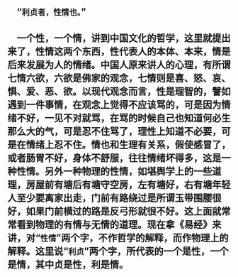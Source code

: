 &emsp;“``利贞者，性情也。``”
---
&emsp;一个性，一个情，讲到中国文化的哲学，这里就提出来了，性情这两个东西，性代表人的本体、本来，情是后来发展为人的情绪。中国人原来讲人的心理，有所谓七情六欲，六欲是佛家的观念，七情则是喜、怒、哀、惧、爱、恶、欲。以现代观念而言，性是理智的，譬如遇到一件事情，在观念上觉得不应该骂的，可是因为情绪不好，一见不对就骂，在骂的时候自己也知道何必生那么大的气，可是忍不住骂了，理性上知道不必要，可是在情绪上忍不住。情也和生理有关系，假使感冒了，或者肠胃不好，身体不舒服，往往情绪坏得多，这是一种性情。另外一种物理的性情，如堪舆学上的一些道理，房屋前有塘后有塘守空房，左有塘好，右有塘年轻人至少要离家出走，门前有路绕过是所谓玉带围腰很好，如果门前横过的路是反弓形就很不好。这上面就常常看到物理的有情与无情的道理。现在拿《易经》来讲，对“``性情``”两个字，不作哲学的解释，而作物理上的解释。这里说“``利贞``”两个字，所代表的一个是性，一个是情，其中贞是性，利是情。
---
